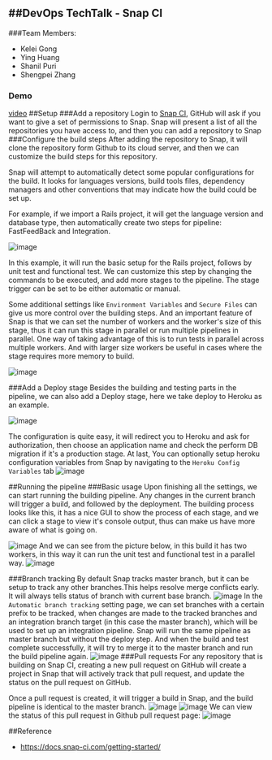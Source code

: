 ##DevOps TechTalk - Snap CI
---
###Team Members:
* Kelei Gong
* Ying Huang
* Shanil Puri
* Shengpei Zhang

### Demo
[video](https://drive.google.com/file/d/0B87f7178bIHnX08wRmFOZl9uLW8/view?usp=sharing)
##Setup
###Add a repository
Login to [Snap CI](https://snap-ci.com/), GitHub will ask if you want to give a set of permissions to Snap. Snap will present a list of all the repositories you have access to, and then you can add a repository to Snap
###Configure the build steps
After adding the repository to Snap, it will clone the repository form Github to its cloud server, and then we can customize the build steps for this repository.

Snap will attempt to automatically detect some popular configurations for the build. It looks for languages versions, build tools files, dependency managers and other conventions that may indicate how the build could be set up.

For example, if we import a Rails project, it will get the language version and database type, then automatically create two steps for pipeline: FastFeedBack and Integration.

![image](pics/build-pipeline.png) 

In this example, it will run the basic setup for the Rails project, follows by unit test and functional test. We can customize this step by changing the commands to be executed, and add more stages to the pipeline. The stage trigger can be set to be either automatic or manual.  

Some additional settings like `Environment Variables` and `Secure Files` can give us more control over the building steps. And an important feature of Snap is that we can set the number of workers and the worker's size of this stage, thus it can run this stage in parallel or run multiple pipelines in parallel. One way of taking advantage of this is to run tests in parallel across multiple workers. And with larger size workers be useful in cases where the stage requires more memory to build.

![image](pics/additional-setting.png)

###Add a Deploy stage
Besides the building and testing parts in the pipeline, we can also add a Deploy stage, here we take deploy to Heroku as an example.

![image](pics/deploy.png)

The configuration is quite easy, it will redirect you to Heroku and ask for authorization, then choose an application name and check the perform DB migration if it's a production stage. At last, You can optionally setup heroku configuration variables from Snap by navigating to the `Heroku Config Variables` tab
![image](pics/heroku.jpg)

##Running the pipeline
###Basic usage
Upon finishing all the settings, we can start running the building pipeline. Any changes in the current branch will trigger a build, and followed by the deployment. The building process looks like this, it has a nice GUI to show the process of each stage, and we can click a stage to view it's console output, thus can make us have more aware of what is going on.

![image](pics/building.png)
And we can see from the picture below, in this build it has two workers, in this way it can run the unit test and functional test in a parallel way.
![image](pics/console.png)

###Branch tracking
By default Snap tracks master branch, but it can be setup to track any other branches.This helps resolve merge conflicts early. It will always tells status of branch with current base branch. 
![image](pics/branch_tracking.png)
In the `Automatic branch tracking` setting page, we can set branches with a certain prefix to be tracked, when changes are made to the tracked branches and an integration branch target (in this case the master branch), which will be used to set up an integration pipeline. Snap will run the same pipeline as master branch but without the deploy step. And when the build and test complete successfully, it will try to merge it to the master branch and run the build pipeline again.
![image](pics/branch_tracking_pipeline.png)
###Pull requests
For any repository that is building on Snap CI, creating a new pull request on GitHub will create a project in Snap that will actively track that pull request, and update the status on the pull request on GitHub.

Once a pull request is created, it will trigger a build in Snap, and the build pipeline is identical to the master branch. 
![image](pics/pull_in_snap.png)
![image](pics/pull_pipeline.png)
We can view the status of this pull request in Github pull request page:
![image](pics/pull_in_git.png)

##Reference
* https://docs.snap-ci.com/getting-started/